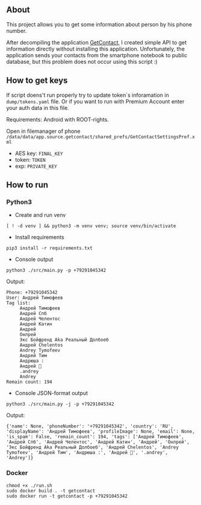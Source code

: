 ## About

This project allows you to get some information about person by his phone number. 


After decompiling the application [GetContact](https://www.getcontact.com/ru/), I created simple API to get information directly without installing this application. Unfortunately, the application sends your contacts from the smartphone notebook to public database, but this problem does not occur using this script :)

## How to get keys

If script doens't run properly try to update token\`s inforamation in `dump/tokens.yaml` file. Or if you want to run with Premium Account enter your auth data in this file. 

Requirements: Android with ROOT-rights.

Open in filemanager of phone ` /data/data/app.source.getcontact/shared_prefs/GetContactSettingsPref.xml` 

* AES key: `FINAL_KEY`
* token: `TOKEN`
* exp: `PRIVATE_KEY`


## How to run 
### Python3

- Create and run venv
```shell script
[ ! -d venv ] && python3 -m venv venv; source venv/bin/activate
```

- Install requirements
```shell script
pip3 install -r requirements.txt
```

- Console output
```shell script
python3 ./src/main.py -p +79291045342
```
Output:
```
Phone: +79291045342
User: Андрей Тимофеев
Tag list: 
	 Андрей Тимофеев
	 Андрей Спб
	 Андрей Челентос
	 Андрей Катин
	 Андрей
	 Онлрей
	 Экс Бойфренд Aka Реальный Долбоеб
	 Андрей Chelentos
	 Andrey Tymofeev
	 Андрей Тим
	 Андрюша :
	 Андрей 💑
	 .andrey
	 Andrey
Remain count: 194
```

- Console JSON-format output 
```shell script
python3 ./src/main.py -j -p +79291045342
```
Output:
```json5
{'name': None, 'phoneNumber': '+79291045342', 'country': 'RU', 'displayName': 'Андрей Тимофеев', 'profileImage': None, 'email': None, 'is_spam': False, 'remain_count': 194, 'tags': ['Андрей Тимофеев', 'Андрей Спб', 'Андрей Челентос', 'Андрей Катин', 'Андрей', 'Онлрей', 'Экс Бойфренд Aka Реальный Долбоеб', 'Андрей Chelentos', 'Andrey Tymofeev', 'Андрей Тим', 'Андрюша :', 'Андрей 💑', '.andrey', 'Andrey']}
```


### Docker
```shell script
chmod +x ./run.sh
sudo docker build . -t getcontact
sudo docker run -t getcontact -p +79291045342
```
